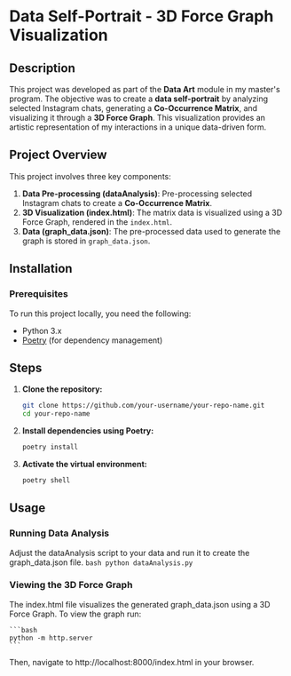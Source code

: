 # Data Self-Portrait - 3D Force Graph Visualization

## Description
This project was developed as part of the **Data Art** module in my master's program. The objective was to create a **data self-portrait** by analyzing selected Instagram chats, generating a **Co-Occurrence Matrix**, and visualizing it through a **3D Force Graph**. This visualization provides an artistic representation of my interactions in a unique data-driven form.

## Project Overview
This project involves three key components:
1. **Data Pre-processing (dataAnalysis)**: Pre-processing selected Instagram chats to create a **Co-Occurrence Matrix**.
2. **3D Visualization (index.html)**: The matrix data is visualized using a 3D Force Graph, rendered in the `index.html`.
3. **Data (graph_data.json)**: The pre-processed data used to generate the graph is stored in `graph_data.json`.


## Installation

### Prerequisites
To run this project locally, you need the following:
- Python 3.x
- [Poetry](https://python-poetry.org/docs/#installation) (for dependency management)

## Steps

1. **Clone the repository:**
   ```bash
   git clone https://github.com/your-username/your-repo-name.git
   cd your-repo-name
    ```

2. **Install dependencies using Poetry:**
    ```bash
    poetry install
    ```
3. **Activate the virtual environment:**
    ```bash
    poetry shell
    ```
## Usage

### Running Data Analysis

Adjust the dataAnalysis script to your data and run it to create the graph_data.json file. 
    ```bash
    python dataAnalysis.py
    ```
### Viewing the 3D Force Graph
The index.html file visualizes the generated graph_data.json using a 3D Force Graph. To view the graph run:

    ```bash
    python -m http.server
    ```

Then, navigate to http://localhost:8000/index.html in your browser.
